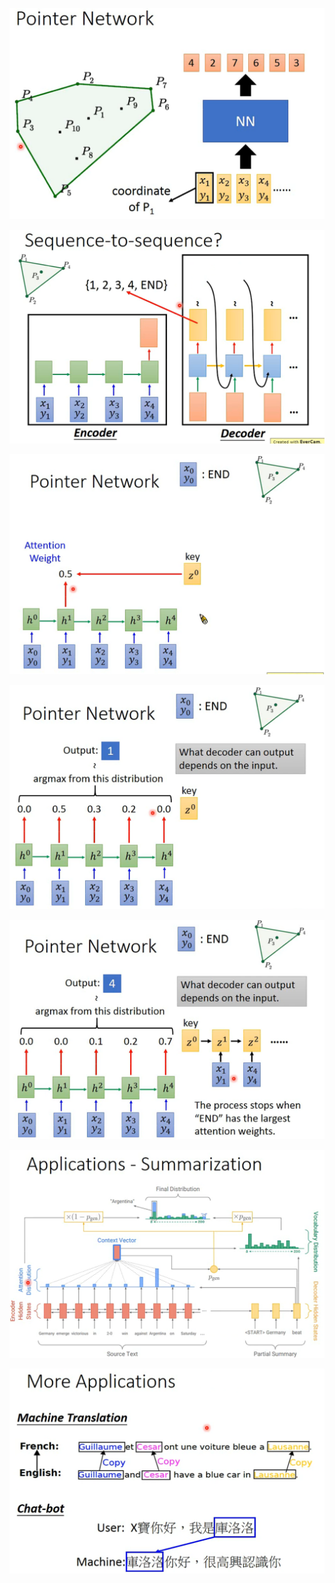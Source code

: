 ![](assets/2022-04-26-11-03-45-image.png)

![](assets/2022-04-26-11-04-11-image.png)

![](assets/2022-04-26-11-08-58-image.png)

![](assets/2022-04-26-11-09-53-image.png)

![](assets/2022-04-26-11-10-15-image.png)

![](assets/2022-04-26-11-10-49-image.png)

![](assets/2022-04-26-11-13-21-image.png)
